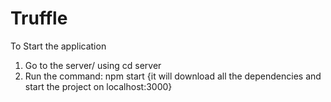 # Truffle

To Start the application
1) Go to the server/ using cd server
2) Run the command: npm start {it will download all the dependencies and start the project on localhost:3000}
